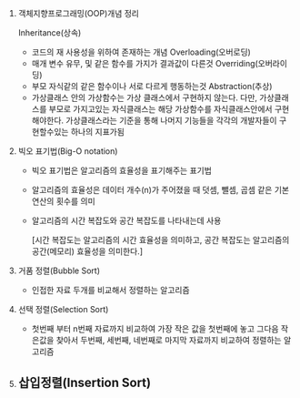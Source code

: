 1. 객체지향프로그래밍(OOP)개념 정리

   Inheritance(상속)

    - 코드의 재 사용성을 위하여 존재하는 개념
      Overloading(오버로딩)
    - 매개 변수 유무, 및 같은 함수를 가지가 결과값이 다른것
      Overriding(오버라이딩)
    - 부모 자식같의 같은 함수이나 서로 다르게 행동하는것
      Abstraction(추상)
    - 가상클래스 안의 가상함수는 가상 클래스에서 구현하지 않는다. 다만,
      가상클래스를 부모로 가지고있는 자식클래스는 해당 가상함수를 자식클래스안에서 구현해야한다.
      가상클래스라는 기준을 통해 나머지 기능들을 각각의 개발자들이 구현할수있는 하나의 지표가됨

2. 빅오 표기법(Big-O notation)

   - 빅오 표기법은 알고리즘의 효율성을 표기해주는 표기법

   - 알고리즘의 효율성은 데이터 개수(n)가 주어졌을 때 덧셈, 뺄셈, 곱셈 같은 기본 연산의 횟수를 의미

   - 알고리즘의 시간 복잡도와 공간 복잡도를 나타내는데 사용

     [시간 복잡도는 알고리즘의 시간 효율성을 의미하고, 공간 복잡도는 알고리즘의 공간(메모리) 효율성을 의미한다.]

3. 거품 정렬(Bubble Sort)

   - 인접한 자료 두개를 비교해서 정렬하는 알고리즘

4. 선택 정렬(Selection Sort)

   - 첫번째 부터 n번째 자료까지 비교하여 가장 작은 값을 첫번째에 놓고 그다음 작은값을 찾아서 두번째, 세번째, 네번째로 마지막 자료까지 비교하여 정렬하는 알고리즘

5. 삽입정렬(Insertion Sort)
   - 

